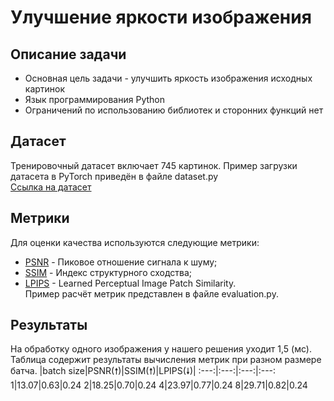 # Улучшение яркости изображения
## Описание задачи
* Основная цель задачи - улучшить яркость изображения исходных картинок
* Язык программирования Python
* Ограничений по использованию библиотек и сторонних функций нет

## Датасет
Тренировочный датасет включает 745 картинок. Пример загрузки датасета в PyTorch приведён в файле dataset.py       
[Ссылка на датасет](https://drive.google.com/file/d/1ThoPb1flnfXDpRIytgBd7_e9Kv_lPnbo/view) 

## Метрики
Для оценки качества используются следующие метрики:
* [PSNR](https://ru.wikipedia.org/wiki/Пиковое_отношение_сигнала_к_шуму) - Пиковое отношение сигнала к шуму;
* [SSIM](https://ru.wikipedia.org/wiki/SSIM) - Индекс структурного сходства;
* [LPIPS](https://github.com/richzhang/PerceptualSimilarity#c-about-the-metric) - Learned Perceptual Image Patch Similarity.    
Пример расчёт метрик представлен в файле evaluation.py.

## Результаты
На обработку одного изображения у нашего решения уходит 1,5 (мс).
Таблица содержит результаты вычисления метрик при разном размере батча.
|batch size|PSNR(🠕)|SSIM(🠕)|LPIPS(🠗)|
:---:|:---:|:---:|:---:
1|13.07|0.63|0.24
2|18.25|0.70|0.24
4|23.97|0.77|0.24
8|29.71|0.82|0.24
